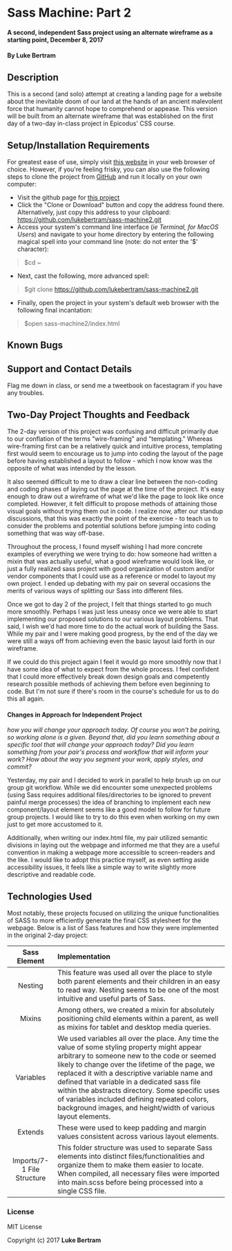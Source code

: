 # Sass Machine: Part 2

#### A second, independent Sass project using an alternate wireframe as a starting point, December 8, 2017

#### By **Luke Bertram**

## Description

This is a second (and solo) attempt at creating a landing page for a website about the inevitable doom of our land at the hands of an ancient malevolent force that humanity cannot hope to comprehend or appease. This version will be built from an alternate wireframe that was established on the first day of a two-day in-class project in Epicodus' CSS course.

## Setup/Installation Requirements

For greatest ease of use, simply visit [this website](http://lukebertram.github.io/sass-machine2) in your web browser of choice. However, if you're feeling frisky, you can also use the following steps to clone the project from [GitHub](http://github.com) and run it locally on your own computer:

 * Visit the github page for [this project](http://github.com/lukebertram/sass-machine2)
 * Click the "Clone or Download" button and copy the address found there. Alternatively, just copy this address to your clipboard: https://github.com/lukebertram/sass-machine2.git
 * Access your system's command line interface (_ie Terminal, for MacOS Users_) and navigate to your home directory by entering the following magical spell into your command line (note: do not enter the '$' character):
 >$cd ~

 * Next, cast the following, more advanced spell:  
 >$git clone https://github.com/lukebertram/sass-machine2.git

 * Finally, open the project in your system's default web browser with the following final incantation:
 >$open sass-machine2/index.html


## Known Bugs


## Support and Contact Details

Flag me down in class, or send me a tweetbook on facestagram if you have any troubles.

## Two-Day Project Thoughts and Feedback

The 2-day version of this project was confusing and difficult primarily due to our conflation of the terms "wire-framing" and "templating." Whereas wire-framing first can be a relatively quick and intuitive process, templating first would seem to encourage us to jump into coding the layout of the page before having established a layout to follow - which I now know was the opposite of what was intended by the lesson.

It also seemed difficult to me to draw a clear line between the non-coding and coding phases of laying out the page at the time of the project. It's easy enough to draw out a wireframe of what we'd like the page to look like once completed. However, it felt difficult to propose methods of attaining those visual goals without trying them out in code. I realize now, after our standup discussions, that this was exactly the point of the exercise - to teach us to consider the problems and potential solutions before jumping into coding something that was way off-base.

Throughout the process, I found myself wishing I had more concrete examples of everything we were trying to do: how someone had written a mixin that was actually useful, what a good wireframe would look like, or just a fully realized sass project with good organization of custom and/or vendor components that I could use as a reference or model to layout my own project. I ended up debating with my pair on several occasions the merits of various ways of splitting our Sass into different files.

Once we got to day 2 of the project, I felt that things started to go much more smoothly. Perhaps I was just less uneasy once we were able to start implementing our proposed solutions to our various layout problems. That said, I wish we'd had more time to do the actual work of building the Sass. While my pair and I were making good progress, by the end of the day we were still a ways off from achieving even the basic layout laid forth in our wireframe.

If we could do this project again I feel it would go more smoothly now that I have some idea of what to expect from the whole process. I feel confident that I could more effectively break down design goals and competently research possible methods of achieving them before even beginning to code. But I'm not sure if there's room in the course's schedule for us to do this all again.
#### Changes in Approach for Independent Project
_how you will change your approach today. Of course you won't be pairing, so working alone is a given. Beyond that, did you learn something about a specific tool that will change your approach today? Did you learn something from your pair's process and workflow that will inform your work? How about the way you segment your work, apply styles, and commit?_

Yesterday, my pair and I decided to work in parallel to help brush up on our group git workflow. While we did encounter some unexpected problems (using Sass requires additional files/directories to be ignored to prevent painful merge processes) the idea of branching to implement each new component/layout element seems like a good model to follow for future group projects. I would like to try to do this even when working on my own just to get more accustomed to it.

Additionally, when writing our index.html file, my pair utilized semantic divisions in laying out the webpage and informed me that they are a useful convention in making a webpage more accessible to screen-readers and the like. I would like to adopt this practice myself, as even setting aside accessibility issues, it feels like a simple way to write slightly more descriptive and readable code.

## Technologies Used

Most notably, these projects focused on utilizing the unique functionalities of SASS to more efficiently generate the final CSS stylesheet for the webpage. Below is a list of Sass features and how they were implemented in the original 2-day project:

| Sass Element | Implementation |
|:------------:|:---------------|
| Nesting | This feature was used all over the place to style both parent elements and their children in an easy to read way. Nesting seems to be one of the most intuitive and useful parts of Sass. |
| Mixins  | Among others, we created a mixin for absolutely positioning child elements within a parent, as well as mixins for tablet and desktop media queries. |
| Variables | We used variables all over the place. Any time the value of some styling property might appear arbitrary to someone new to the code or seemed likely to change over the lifetime of the page, we replaced it with a descriptive variable name and defined that variable in a dedicated sass file within the abstracts directory. Some specific uses of variables included defining repeated colors, background images, and height/width of various layout elements. |
| Extends | These were used to keep padding and margin values consistent across various layout elements.|
| Imports/7-1 File Structure | This folder structure was used to separate Sass elements into distinct files/functionalities and organize them to make them easier to locate. When compiled, all necessary files were imported into main.scss before being processed into a single CSS file. |

### License

MIT License

Copyright (c) 2017 **Luke Bertram**
